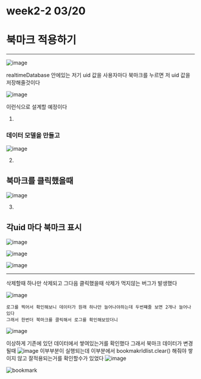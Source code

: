 # week2-2 03/20

# 북마크 적용하기
------------------------------

![image](https://user-images.githubusercontent.com/97229292/159151392-1ceded78-d91d-4b46-acde-f65c253fdb32.png)

realtimeDatabase 안에있는 저기 uid 값을 사용자마다 북마크를 누르면 저 uid 값을 저장해줄것이다


![image](https://user-images.githubusercontent.com/97229292/159153736-af1a4b44-7e71-47b7-b8d6-d2b30ef80155.png)

이런식으로 설계할 예정이다

1)   
### 데이터 모델을 만들고
![image](https://user-images.githubusercontent.com/97229292/159153688-93cec2cc-b406-49b0-bf59-56ff6b6924a9.png)

2)   
## 북마크를 클릭했을때
![image](https://user-images.githubusercontent.com/97229292/159154078-539e3a58-ecfe-4f8c-b210-cf442a2e6129.png)


3)
## 각uid 마다 북마크 표시

![image](https://user-images.githubusercontent.com/97229292/159153853-7d9a17f8-6d89-4df6-9ae4-73a35dc12fa1.png)



![image](https://user-images.githubusercontent.com/97229292/159153919-3598f971-4cb8-4eb3-8b79-6d41a2084ba9.png)

![image](https://user-images.githubusercontent.com/97229292/159157372-3e7ff27c-b946-44e9-866b-8c0727b7d77b.png)



    
      
      
      
-----------------------------------------
삭제할때 하나만 삭제되고 그다음 클릭했을때 삭제가 먹지않는 버그가 발생했다

![image](https://user-images.githubusercontent.com/97229292/159154252-8abb1d70-4b0d-4ac0-90c4-621a4a218820.png)


```
로그를 찍어서 확인해보니 데이터가 원래 하나만 늘어나야하는데 두번쨰줄 보면 2개나 늘어나있다
그래서 한번더 북마크를 클릭해서 로그를 확인해보았더니
```
![image](https://user-images.githubusercontent.com/97229292/159154303-0e33b257-a6b8-4dd6-8b59-7280122f3e1c.png)

이상하게 기존에 있던 데이터에서 쌓여있는거를 확인했다
그래서 북마크 데이터가 변경될때
![image](https://user-images.githubusercontent.com/97229292/159154357-6b3389d4-68fa-4b13-b55f-730c6d4b1fa4.png)
이부부분이 실행되는데 이부분에서 bookmakrIdlist.clear() 해줘야 쌓이지 않고 잘적용되는거를 확인할수가 있었다
![image](https://user-images.githubusercontent.com/97229292/159154416-ec0e0e38-df57-4c16-b56b-6ba16036bfbc.png)


![bookmark](https://user-images.githubusercontent.com/97229292/159155275-12f4786e-330a-4580-8c67-cd7d78092382.gif)

